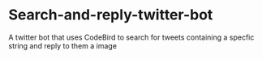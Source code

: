 # Search-and-reply-twitter-bot
A twitter bot that uses CodeBird to search for tweets containing a specfic string and reply to them a image
